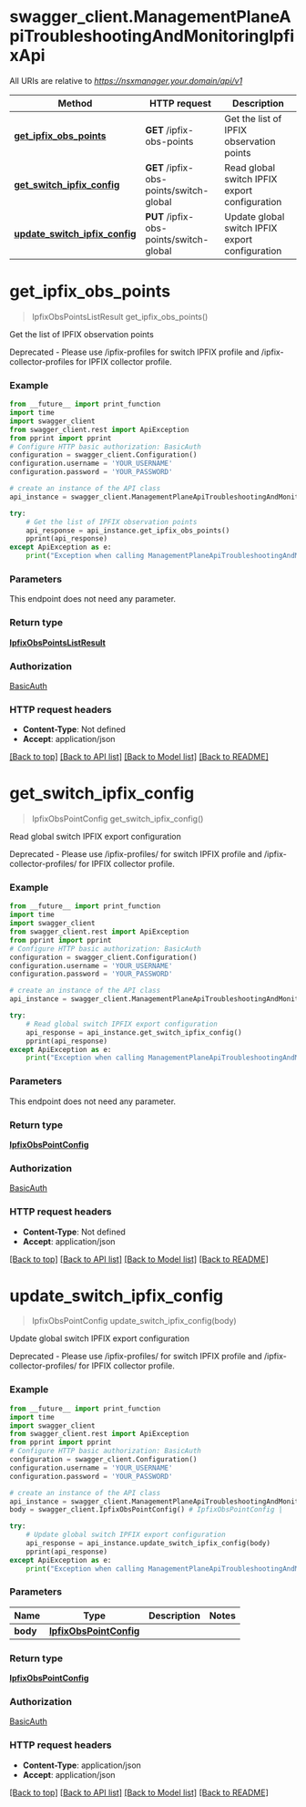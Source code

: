 # swagger_client.ManagementPlaneApiTroubleshootingAndMonitoringIpfixApi

All URIs are relative to *https://nsxmanager.your.domain/api/v1*

Method | HTTP request | Description
------------- | ------------- | -------------
[**get_ipfix_obs_points**](ManagementPlaneApiTroubleshootingAndMonitoringIpfixApi.md#get_ipfix_obs_points) | **GET** /ipfix-obs-points | Get the list of IPFIX observation points
[**get_switch_ipfix_config**](ManagementPlaneApiTroubleshootingAndMonitoringIpfixApi.md#get_switch_ipfix_config) | **GET** /ipfix-obs-points/switch-global | Read global switch IPFIX export configuration
[**update_switch_ipfix_config**](ManagementPlaneApiTroubleshootingAndMonitoringIpfixApi.md#update_switch_ipfix_config) | **PUT** /ipfix-obs-points/switch-global | Update global switch IPFIX export configuration

# **get_ipfix_obs_points**
> IpfixObsPointsListResult get_ipfix_obs_points()

Get the list of IPFIX observation points

Deprecated - Please use /ipfix-profiles for switch IPFIX profile and /ipfix-collector-profiles for IPFIX collector profile. 

### Example
```python
from __future__ import print_function
import time
import swagger_client
from swagger_client.rest import ApiException
from pprint import pprint
# Configure HTTP basic authorization: BasicAuth
configuration = swagger_client.Configuration()
configuration.username = 'YOUR_USERNAME'
configuration.password = 'YOUR_PASSWORD'

# create an instance of the API class
api_instance = swagger_client.ManagementPlaneApiTroubleshootingAndMonitoringIpfixApi(swagger_client.ApiClient(configuration))

try:
    # Get the list of IPFIX observation points
    api_response = api_instance.get_ipfix_obs_points()
    pprint(api_response)
except ApiException as e:
    print("Exception when calling ManagementPlaneApiTroubleshootingAndMonitoringIpfixApi->get_ipfix_obs_points: %s\n" % e)
```

### Parameters
This endpoint does not need any parameter.

### Return type

[**IpfixObsPointsListResult**](IpfixObsPointsListResult.md)

### Authorization

[BasicAuth](../README.md#BasicAuth)

### HTTP request headers

 - **Content-Type**: Not defined
 - **Accept**: application/json

[[Back to top]](#) [[Back to API list]](../README.md#documentation-for-api-endpoints) [[Back to Model list]](../README.md#documentation-for-models) [[Back to README]](../README.md)

# **get_switch_ipfix_config**
> IpfixObsPointConfig get_switch_ipfix_config()

Read global switch IPFIX export configuration

Deprecated - Please use /ipfix-profiles/<ipfix-profile-id> for switch IPFIX profile and /ipfix-collector-profiles/<ipfix-collector-profile-id> for IPFIX collector profile. 

### Example
```python
from __future__ import print_function
import time
import swagger_client
from swagger_client.rest import ApiException
from pprint import pprint
# Configure HTTP basic authorization: BasicAuth
configuration = swagger_client.Configuration()
configuration.username = 'YOUR_USERNAME'
configuration.password = 'YOUR_PASSWORD'

# create an instance of the API class
api_instance = swagger_client.ManagementPlaneApiTroubleshootingAndMonitoringIpfixApi(swagger_client.ApiClient(configuration))

try:
    # Read global switch IPFIX export configuration
    api_response = api_instance.get_switch_ipfix_config()
    pprint(api_response)
except ApiException as e:
    print("Exception when calling ManagementPlaneApiTroubleshootingAndMonitoringIpfixApi->get_switch_ipfix_config: %s\n" % e)
```

### Parameters
This endpoint does not need any parameter.

### Return type

[**IpfixObsPointConfig**](IpfixObsPointConfig.md)

### Authorization

[BasicAuth](../README.md#BasicAuth)

### HTTP request headers

 - **Content-Type**: Not defined
 - **Accept**: application/json

[[Back to top]](#) [[Back to API list]](../README.md#documentation-for-api-endpoints) [[Back to Model list]](../README.md#documentation-for-models) [[Back to README]](../README.md)

# **update_switch_ipfix_config**
> IpfixObsPointConfig update_switch_ipfix_config(body)

Update global switch IPFIX export configuration

Deprecated - Please use /ipfix-profiles/<ipfix-profile-id> for switch IPFIX profile and /ipfix-collector-profiles/<ipfix-collector-profile-id> for IPFIX collector profile. 

### Example
```python
from __future__ import print_function
import time
import swagger_client
from swagger_client.rest import ApiException
from pprint import pprint
# Configure HTTP basic authorization: BasicAuth
configuration = swagger_client.Configuration()
configuration.username = 'YOUR_USERNAME'
configuration.password = 'YOUR_PASSWORD'

# create an instance of the API class
api_instance = swagger_client.ManagementPlaneApiTroubleshootingAndMonitoringIpfixApi(swagger_client.ApiClient(configuration))
body = swagger_client.IpfixObsPointConfig() # IpfixObsPointConfig | 

try:
    # Update global switch IPFIX export configuration
    api_response = api_instance.update_switch_ipfix_config(body)
    pprint(api_response)
except ApiException as e:
    print("Exception when calling ManagementPlaneApiTroubleshootingAndMonitoringIpfixApi->update_switch_ipfix_config: %s\n" % e)
```

### Parameters

Name | Type | Description  | Notes
------------- | ------------- | ------------- | -------------
 **body** | [**IpfixObsPointConfig**](IpfixObsPointConfig.md)|  | 

### Return type

[**IpfixObsPointConfig**](IpfixObsPointConfig.md)

### Authorization

[BasicAuth](../README.md#BasicAuth)

### HTTP request headers

 - **Content-Type**: application/json
 - **Accept**: application/json

[[Back to top]](#) [[Back to API list]](../README.md#documentation-for-api-endpoints) [[Back to Model list]](../README.md#documentation-for-models) [[Back to README]](../README.md)

